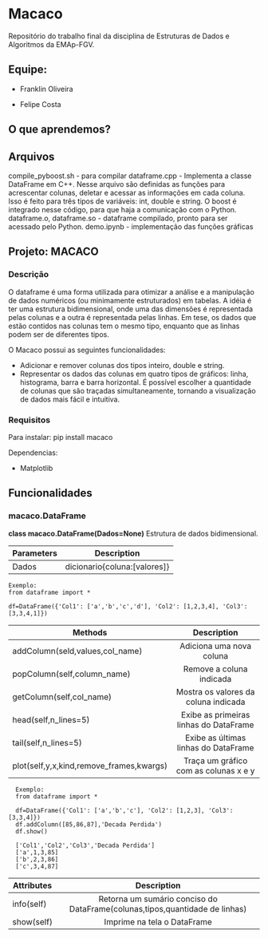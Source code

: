 # Macaco

Repositório do trabalho final da disciplina de Estruturas de Dados e Algoritmos da EMAp-FGV.

## Equipe:

- Franklin Oliveira

- Felipe Costa 

## O que aprendemos?

## Arquivos

compile_pyboost.sh - para compilar
dataframe.cpp - Implementa a classe DataFrame em C++. Nesse arquivo são definidas as funções para acrescentar colunas, deletar e acessar
as informações em cada coluna. Isso é feito para três tipos de variáveis: int, double e string. O boost é integrado nesse código, para que
haja a comunicação com o Python.
dataframe.o, dataframe.so - dataframe compilado, pronto para ser acessado pelo Python.
demo.ipynb - implementação das funções gráficas

## Projeto: MACACO

### Descrição

O dataframe é uma forma utilizada para otimizar a análise e a manipulação de dados numéricos (ou minimamente estruturados)  em tabelas. A idéia é ter uma estrutura bidimensional, onde uma das dimensões é representada pelas colunas e a outra é representada pelas linhas. Em tese, os dados que estão contidos nas colunas tem o mesmo tipo, enquanto que as linhas podem ser de diferentes tipos. 

O Macaco possui as seguintes funcionalidades:
* Adicionar e remover colunas dos tipos inteiro, double e string.
* Representar os dados das colunas em quatro tipos de gráficos: linha, histograma, barra e barra horizontal. É possível escolher a quantidade de colunas que são traçadas simultaneamente, tornando a visualização de dados mais fácil e intuitiva.

### Requisitos

Para instalar:
pip install macaco

Dependencias:
* Matplotlib

## Funcionalidades

### macaco.DataFrame
**class macaco.DataFrame(Dados=None)**
Estrutura de dados bidimensional.

|Parameters  | Description|
|------------|:-----------------------------------------------------------------------------------:|
|Dados       |  dicionario{coluna:[valores]}|

   
    Exemplo:
    from dataframe import *
    
    df=DataFrame({'Col1': ['a','b','c','d'], 'Col2': [1,2,3,4], 'Col3':[3,3,4,1]})
    

|Methods|Description|
|------------|:-----------------------------------------------------------------------------------:|
|addColumn(seld,values,col_name)|Adiciona uma nova coluna|
|popColumn(self,column_name)|Remove a coluna indicada|
|getColumn(self,col_name)|Mostra os valores da coluna indicada|
|head(self,n_lines=5)|Exibe as primeiras linhas do DataFrame|
|tail(self,n_lines=5)|Exibe as últimas linhas do DataFrame|
|plot(self,y,x,kind,remove_frames,kwargs)|Traça um gráfico com as colunas x e y|

      Exemplo:
      from dataframe import *
    
      df=DataFrame({'Col1': ['a','b','c'], 'Col2': [1,2,3], 'Col3':[3,3,4]})
      df.addColumn([85,86,87],'Decada Perdida')
      df.show()
      
      ['Col1','Col2','Col3','Decada Perdida']
      ['a',1,3,85]
      ['b',2,3,86]
      ['c',3,4,87]

|Attributes|Description|
|------------|:-----------------------------------------------------------------------------------:|
|info(self)|Retorna um sumário conciso do DataFrame(colunas,tipos,quantidade de linhas)|
|show(self)|Imprime na tela o DataFrame|

    
 
    

